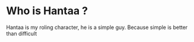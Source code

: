 # Who is Hantaa ?

Hantaa is my roling character, he is a simple guy.
Because simple is better than difficult
